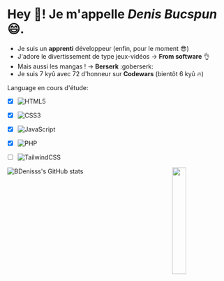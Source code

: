    # Hey 👋! Je m'appelle *Denis Bucspun*😄.

  - Je suis un **apprenti** développeur (enfin, pour le moment 😎)
  - J'adore le divertissement de type jeux-vidéos -> **From software** :ok_hand:
  - Mais aussi les mangas ! -> **Berserk** :goberserk:
  - Je suis 7 kyû avec 72 d'honneur sur **Codewars** (bientôt 6 kyû :fire:)
  
  Language en cours d'étude:
  - [x] ![HTML5](https://img.shields.io/badge/html5-%23E34F26.svg?style=for-the-badge&logo=html5&logoColor=white)
  - [x] ![CSS3](https://img.shields.io/badge/css3-%231572B6.svg?style=for-the-badge&logo=css3&logoColor=white)
  - [x] ![JavaScript](https://img.shields.io/badge/javascript-%23323330.svg?style=for-the-badge&logo=javascript&logoColor=%23F7DF1E)
  - [x] ![PHP](https://img.shields.io/badge/php-%23777BB4.svg?style=for-the-badge&logo=php&logoColor=white)
  - [ ] ![TailwindCSS](https://img.shields.io/badge/tailwindcss-%2338B2AC.svg?style=for-the-badge&logo=tailwind-css&logoColor=white)
      
      
      
      
  <img align="right" width="25%" src="https://www.terressens.fr/assets/images/samourai-japon-katana-armure-peinture-aquarelle-rouge-noire-500x500.jpg"></img>
  ![BDenisss's GitHub stats](https://github-readme-stats.vercel.app/api?username=bdenisss&theme=dark&show_icons=true)
  
 
